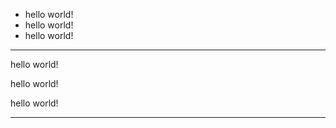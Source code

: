 + hello world!
+ hello world!
+ hello world!

----------------------

hello world!

hello world!

hello world!

******
